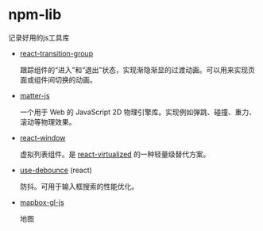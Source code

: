 # npm-lib
记录好用的js工具库

- [react-transition-group](https://www.npmjs.com/package/react-transition-group)

  跟踪组件的“进入”和“退出”状态，实现渐隐渐显的过渡动画。可以用来实现页面或组件间切换的动画。
  
- [matter-js](https://www.npmjs.com/package/matter-js)

  一个用于 Web 的 JavaScript 2D 物理引擎库。实现例如弹跳、碰撞、重力、滚动等物理效果。
  
- [react-window](https://www.npmjs.com/package/react-window)

  虚拟列表组件。是 [react-virtualized](https://www.npmjs.com/package/react-virtualized) 的一种轻量级替代方案。

- [use-debounce](https://www.npmjs.com/package/use-debounce) (react)

  防抖。可用于输入框搜索的性能优化。
 
- [mapbox-gl-js](http://www.mapbox.cn/tutorials/gljs/)

  地图
